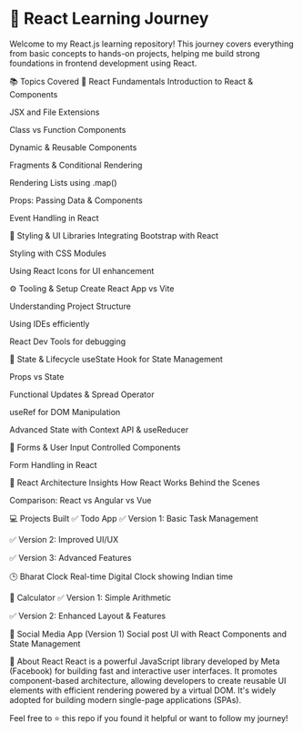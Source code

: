 ﻿# 🚀 React Learning Journey
Welcome to my React.js learning repository! This journey covers everything from basic concepts to hands-on projects, helping me build strong foundations in frontend development using React.

📚 Topics Covered
🧠 React Fundamentals
Introduction to React & Components

JSX and File Extensions

Class vs Function Components

Dynamic & Reusable Components

Fragments & Conditional Rendering

Rendering Lists using .map()

Props: Passing Data & Components

Event Handling in React

🎨 Styling & UI Libraries
Integrating Bootstrap with React

Styling with CSS Modules

Using React Icons for UI enhancement

⚙️ Tooling & Setup
Create React App vs Vite

Understanding Project Structure

Using IDEs efficiently

React Dev Tools for debugging

🔁 State & Lifecycle
useState Hook for State Management

Props vs State

Functional Updates & Spread Operator

useRef for DOM Manipulation

Advanced State with Context API & useReducer

📝 Forms & User Input
Controlled Components

Form Handling in React

🧩 React Architecture Insights
How React Works Behind the Scenes

Comparison: React vs Angular vs Vue

💻 Projects Built
✅ Todo App
✅ Version 1: Basic Task Management

✅ Version 2: Improved UI/UX

✅ Version 3: Advanced Features

🕒 Bharat Clock
Real-time Digital Clock showing Indian time

🧮 Calculator
✅ Version 1: Simple Arithmetic

✅ Version 2: Enhanced Layout & Features

📱 Social Media App (Version 1)
Social post UI with React Components and State Management

🌟 About React
React is a powerful JavaScript library developed by Meta (Facebook) for building fast and interactive user interfaces. It promotes component-based architecture, allowing developers to create reusable UI elements with efficient rendering powered by a virtual DOM. It's widely adopted for building modern single-page applications (SPAs).

Feel free to ⭐️ this repo if you found it helpful or want to follow my journey!
